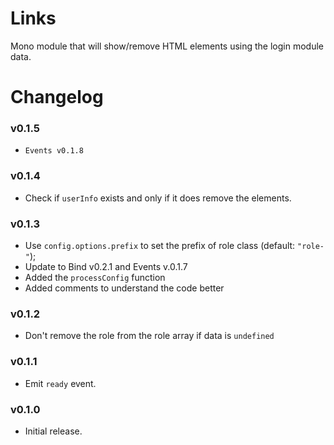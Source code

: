 # Links

Mono module that will show/remove HTML elements using the login module data.

# Changelog

### v0.1.5
 - `Events v0.1.8`

### v0.1.4
 - Check if `userInfo` exists and only if it does remove the elements.

### v0.1.3
 - Use `config.options.prefix` to set the prefix of role class (default: `"role-"`);
 - Update to Bind v0.2.1 and Events v.0.1.7
 - Added the `processConfig` function
 - Added comments to understand the code better

### v0.1.2
 - Don't remove the role from the role array if data is `undefined`

### v0.1.1
 - Emit `ready` event.

### v0.1.0
 - Initial release.
